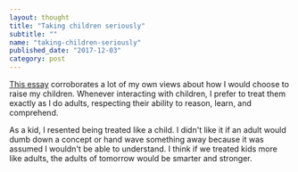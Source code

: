 ```yaml
---
layout: thought
title: "Taking children seriously"
subtitle: ""
name: "taking-children-seriously"
published_date: "2017-12-03"
category: post
---
```


[This essay][taking-children-seriously] corroborates a lot of my own views
about how I would choose to raise my children. Whenever interacting with
children, I prefer to treat them exactly as I do adults, respecting their
ability to reason, learn, and comprehend.

As a kid, I resented being treated like a child. I didn't like it if an adult
would dumb down a concept or hand wave something away because it was assumed
I wouldn't be able to understand. I think if we treated kids more like adults,
the adults of tomorrow would be smarter and stronger.

[taking-children-seriously]: http://fallibleideas.com/taking-children-seriously

